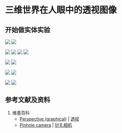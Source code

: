 # 三维世界在人眼中的透视图像

## 开始做实体实验

![](/images/用双目视觉传感器模仿人眼获取环境点云/三维世界在人眼中的透视图像/Perspectiva-1.svg)
![](/images/用双目视觉传感器模仿人眼获取环境点云/三维世界在人眼中的透视图像/Perspectiva-2.svg)

![](/images/用双目视觉传感器模仿人眼获取环境点云/三维世界在人眼中的透视图像/1a1.jpg)
![](/images/用双目视觉传感器模仿人眼获取环境点云/三维世界在人眼中的透视图像/1a2.jpg)
![](/images/用双目视觉传感器模仿人眼获取环境点云/三维世界在人眼中的透视图像/1a3.jpg)
![](/images/用双目视觉传感器模仿人眼获取环境点云/三维世界在人眼中的透视图像/1a4.jpg)

![](/images/用双目视觉传感器模仿人眼获取环境点云/三维世界在人眼中的透视图像/2a1.jpg)
![](/images/用双目视觉传感器模仿人眼获取环境点云/三维世界在人眼中的透视图像/2a2.jpg)

![](/images/用双目视觉传感器模仿人眼获取环境点云/三维世界在人眼中的透视图像/3a1.jpg)
![](/images/用双目视觉传感器模仿人眼获取环境点云/三维世界在人眼中的透视图像/3a2.jpg)

![](/images/用双目视觉传感器模仿人眼获取环境点云/三维世界在人眼中的透视图像/4a1.jpg)
![](/images/用双目视觉传感器模仿人眼获取环境点云/三维世界在人眼中的透视图像/4a2.jpg)


## 参考文献及资料

1. 维基百科
	- [Perspective (graphical)](https://en.wikipedia.org/wiki/Perspective_(graphical)) | [透视](https://zh.wikipedia.org/wiki/%E9%80%8F%E8%A7%86) 
	- [Pinhole camera](https://en.wikipedia.org/wiki/Pinhole_camera) | [针孔相机](https://zh.wikipedia.org/wiki/%E9%87%9D%E5%AD%94%E7%9B%B8%E6%A9%9F) 